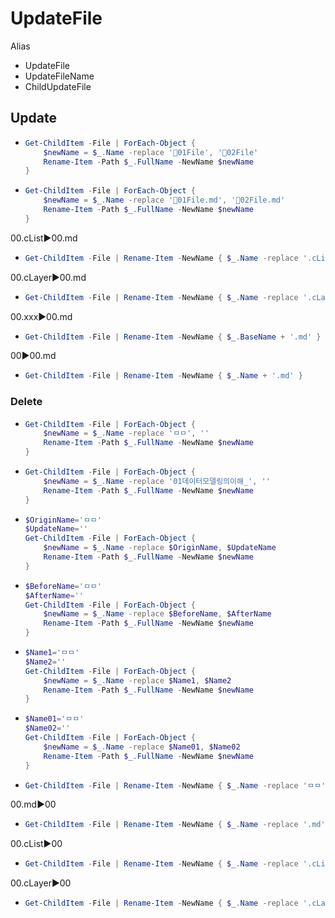 # UpdateFile

Alias
- UpdateFile
- UpdateFileName
- ChildUpdateFile
## Update
- ```ps1
  Get-ChildItem -File | ForEach-Object {
      $newName = $_.Name -replace '📄01File', '📄02File'
      Rename-Item -Path $_.FullName -NewName $newName
  }
  ```
- ```ps1
  Get-ChildItem -File | ForEach-Object {
      $newName = $_.Name -replace '📄01File.md', '📄02File.md'
      Rename-Item -Path $_.FullName -NewName $newName
  }
  ```



00.cList▶️00.md
- ```ps1  
  Get-ChildItem -File | Rename-Item -NewName { $_.Name -replace '.cList', '.md' }
  ```
00.cLayer▶️00.md
- ```ps1  
  Get-ChildItem -File | Rename-Item -NewName { $_.Name -replace '.cLayer', '.md' }
  ```

00.xxx▶️00.md
- ```ps1
  Get-ChildItem -File | Rename-Item -NewName { $_.BaseName + '.md' }
  ```


00▶️00.md
- ```ps1
  Get-ChildItem -File | Rename-Item -NewName { $_.Name + '.md' }
  ```


### Delete
- ```ps1
  Get-ChildItem -File | ForEach-Object {
      $newName = $_.Name -replace 'ㅁㅁ', ''
      Rename-Item -Path $_.FullName -NewName $newName
  }
  ```
- ```ps1
  Get-ChildItem -File | ForEach-Object {
      $newName = $_.Name -replace '01데이터모델링의이해_', ''
      Rename-Item -Path $_.FullName -NewName $newName
  }
  ```
- ```ps1
  $OriginName='ㅁㅁ'
  $UpdateName=''
  Get-ChildItem -File | ForEach-Object {
      $newName = $_.Name -replace $OriginName, $UpdateName
      Rename-Item -Path $_.FullName -NewName $newName
  }

  ```
- ```ps1
  $BeforeName='ㅁㅁ'
  $AfterName=''
  Get-ChildItem -File | ForEach-Object {
      $newName = $_.Name -replace $BeforeName, $AfterName
      Rename-Item -Path $_.FullName -NewName $newName
  }
  ```
- ```ps1
  $Name1='ㅁㅁ'
  $Name2=''
  Get-ChildItem -File | ForEach-Object {
      $newName = $_.Name -replace $Name1, $Name2
      Rename-Item -Path $_.FullName -NewName $newName
  }
  ```
- ```ps1
  $Name01='ㅁㅁ'
  $Name02=''
  Get-ChildItem -File | ForEach-Object {
      $newName = $_.Name -replace $Name01, $Name02
      Rename-Item -Path $_.FullName -NewName $newName
  }

  ```
- ```ps1
  Get-ChildItem -File | Rename-Item -NewName { $_.Name -replace 'ㅁㅁ', '' }
  ```

00.md▶️00  
- ```ps1
  Get-ChildItem -File | Rename-Item -NewName { $_.Name -replace '.md', '' }
  ```
  
00.cList▶️00  
- ```ps1
  Get-ChildItem -File | Rename-Item -NewName { $_.Name -replace '.cList', '' }
  ```

00.cLayer▶️00
- ```ps1
  Get-ChildItem -File | Rename-Item -NewName { $_.Name -replace '.cLayer', '' }
  ```




















